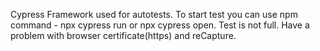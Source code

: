  Cypress Framework used for autotests.
 To start test you can use npm command - npx cypress run or npx cypress open.
 Test is not full. Have a problem with browser certificate(https) and reCapture.
